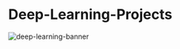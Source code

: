# Deep-Learning-Projects
![deep-learning-banner](https://user-images.githubusercontent.com/58104706/93015633-9c2a9980-f5d8-11ea-8305-b8a19da5eb6f.png)
